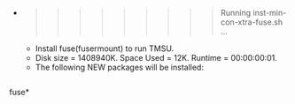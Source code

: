 * >>>>>>>>> Running inst-min-con-xtra-fuse.sh ...
  * Install fuse(fusermount) to run TMSU.
  * Disk size = 1408940K. Space Used = 12K. Runtime = 00:00:00:01.
  * The following NEW packages will be installed:
  ```bash
fuse*
  ```
